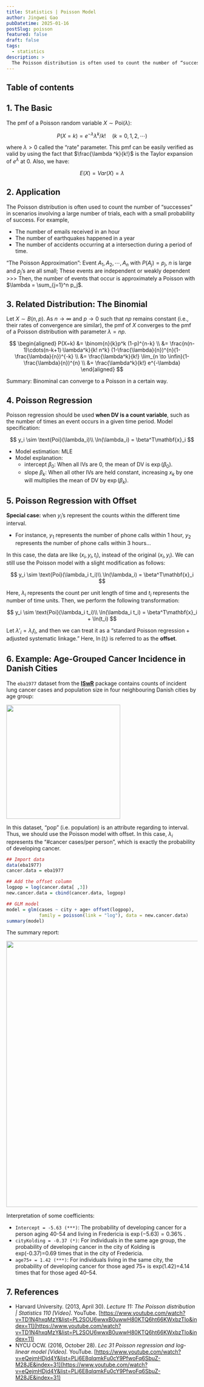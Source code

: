 ```yaml
---
title: Statistics | Poisson Model
author: Jingwei Gao
pubDatetime: 2025-01-16
postSlug: poisson
featured: false
draft: false
tags:
  - statistics
description: >
  The Poisson distribution is often used to count the number of “successes” in scenarios involving a large number of trials, each with a small probability of success.
---
```


## Table of contents

## 1. The Basic

The pmf of a Poisson random variable $X \sim \text{Poi}(\lambda )$:

$$
P(X=k) = e^{-\lambda} \lambda^k /k!\quad (k=0,1,2,\cdots)
$$

where $\lambda > 0$ called the “rate” parameter. This pmf can be easily verified as valid by using the fact that $\frac{\lambda ^k}{k!}$ is the Taylor expansion of $e^\lambda$ at 0. Also, we have:

$$
E(X)= Var(X)=\lambda
$$

## 2. Application

The Poisson distribution is often used to count the number of “successes” in scenarios involving a large number of trials, each with a small probability of success. For example,

- The number of emails received in an hour
- The number of earthquakes happened in a year
- The number of accidents occurring at a intersection during a period of time.

“The Poisson Approximation”: Event $A_1, A_2, \cdots, A_n$ with $P(A_j) = p_j$, $n$ is large and $p_j$’s are all small; These events are independent or weakly dependent >>> Then, the number of events that occur is approximately a Poisson with $\lambda = \sum_{j=1}^n p_j$.

## 3. Related Distribution: The Binomial

Let $X \sim B(n, p)$. As $n \to \infty$ and $p \to 0$ such that $np$ remains constant (i.e., their rates of convergence are similar), the pmf of $X$ converges to the pmf of a Poisson distribution with parameter $\lambda = np$.

$$
\begin{aligned}
P(X=k) &= \binom{n}{k}p^k (1-p)^{n-k} \\
 &= \frac{n(n-1)\cdots(n-k+1)·\lambda^k}{k! n^k} (1-\frac{\lambda}{n})^{n}(1-\frac{\lambda}{n})^{-k} \\
&= \frac{\lambda^k}{k!} \lim_{n \to \infin}(1-\frac{\lambda}{n})^{n} \\
&= \frac{\lambda^k}{k!} e^{-\lambda}
\end{aligned}
$$

Summary: Binominal can converge to a Poisson in a certain way.

## 4. Poisson Regression

Poisson regression should be used **when DV is a count variable**, such as the number of times an event occurs in a given time period. Model specification:

$$
y_i \sim \text{Poi}(\lambda_i)\\
\ln(\lambda_i) = \beta^T\mathbf{x}_i
$$

- Model estimation: MLE
- Model explanation:
  - intercept $\beta_0$: When all IVs are 0, the mean of DV is $\exp(\beta_0)$.
  - slope $\beta_k$: When all other IVs are held constant, increasing $x_k$ by one will multiplies the mean of DV by $\exp(\beta_k)$.

## 5. Poisson Regression with Offset

**Special case:** when $y_i$’s represent the counts within the different time interval.

- For instance, $y_1$ represents the number of phone calls within 1 hour, $y_2$ represents the number of phone calls within 3 hours…

In this case, the data are like $(x_i, y_i, t_i)$, instead of the original $(x_i, y_i)$. We can still use the Poisson model with a slight modification as follows:

$$
y_i \sim \text{Poi}(\lambda_i t_i)\\
\ln(\lambda_i) = \beta^T\mathbf{x}_i
$$

Here, $\lambda_i$ represents the count per unit length of time and $t_i$ represents the number of time units. Then, we perform the following transformation:

$$
y_i \sim \text{Poi}(\lambda_i t_i)\\
\ln(\lambda_i t_i) = \beta^T\mathbf{x}_i + \ln(t_i)
$$

Let $\lambda'_i = \lambda_it_i$, and then we can treat it as a “standard Poisson regression + adjusted systematic linkage.” Here, $\ln(t_i)$ is referred to as the **offset**.

## 6. Example: Age-Grouped Cancer Incidence in Danish Cities

The `eba1977` dataset from the [**ISwR**](https://cran.r-project.org/web/packages/ISwR/index.html) package contains counts of incident lung cancer cases and population size in four neighbouring Danish cities by age group:

<img src="/assets/poisson/poisson-1.png" width="300">

In this dataset, “pop” (i.e. population) is an attribute regarding to interval. Thus, we should use the Poisson model with offset. In this case, $\lambda_i$ represents the “#cancer cases/per person”, which is exactly the probability of developing cancer.

```r
## Import data
data(eba1977)
cancer.data = eba1977

## Add the offset column
logpop = log(cancer.data[ ,3])
new.cancer.data = cbind(cancer.data, logpop)

## GLM model
model = glm(cases ~ city + age+ offset(logpop),
            family = poisson(link = "log"), data = new.cancer.data)
summary(model)
```

The summary report:

<img src="/assets/poisson/poisson-2.png" width="700">

Interpretation of some coefficients:

- `Intercept = -5.63 (***)`: The probability of developing cancer for a person aging 40-54 and living in Fredericia is $\exp(-5.63) = 0.36\%$
  .
- `cityKolding = -0.37 (*)`: For individuals in the same age group, the probability of developing cancer in the city of Kolding is exp(-0.37)=0.69 times that in the city of Fredericia.
- `age75+ = 1.42 (***)`: For individuals living in the same city, the probability of developing cancer for those aged 75+ is exp(1.42)=4.14 times that for those aged 40–54.

## 7. References

- Harvard University. (2013, April 30). _Lecture 11: The Poisson distribution | Statistics 110 [Video]_. YouTube. [https://www.youtube.com/watch?v=TD1N4hxqMzY&list=PL2SOU6wwxB0uwwH80KTQ6ht66KWxbzTIo&index=11](https://www.youtube.com/watch?v=TD1N4hxqMzY&list=PL2SOU6wwxB0uwwH80KTQ6ht66KWxbzTIo&index=11)
- NYCU OCW. (2016, October 28). _Lec 31 Poisson regression and log-linear model [Video]._ YouTube. [https://www.youtube.com/watch?v=eQejmHDjd4Y&list=PLj6E8qlqmkFu0cY9PfwoFq6SbuZ-M28JE&index=31](https://www.youtube.com/watch?v=eQejmHDjd4Y&list=PLj6E8qlqmkFu0cY9PfwoFq6SbuZ-M28JE&index=31)
